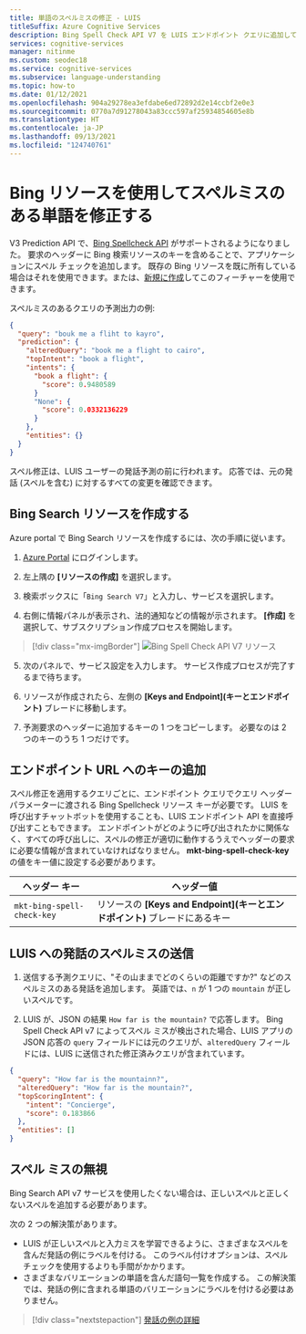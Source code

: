 ```yaml
---
title: 単語のスペルミスの修正 - LUIS
titleSuffix: Azure Cognitive Services
description: Bing Spell Check API V7 を LUIS エンドポイント クエリに追加して、発話の単語のスペルミスを修正します。
services: cognitive-services
manager: nitinme
ms.custom: seodec18
ms.service: cognitive-services
ms.subservice: language-understanding
ms.topic: how-to
ms.date: 01/12/2021
ms.openlocfilehash: 904a29278ea3efdabe6ed72892d2e14ccbf2e0e3
ms.sourcegitcommit: 0770a7d91278043a83ccc597af25934854605e8b
ms.translationtype: HT
ms.contentlocale: ja-JP
ms.lasthandoff: 09/13/2021
ms.locfileid: "124740761"
---
```

# <a name="correct-misspelled-words-with-bing-resource"></a>Bing リソースを使用してスペルミスのある単語を修正する

V3 Prediction API で、[Bing Spellcheck API](/bing/search-apis/bing-spell-check/overview) がサポートされるようになりました。 要求のヘッダーに Bing 検索リソースのキーを含めることで、アプリケーションにスペル チェックを追加します。 既存の Bing リソースを既に所有している場合はそれを使用できます。または、[新規に作成](https://portal.azure.com/#create/Microsoft.BingSearch)してこのフィーチャーを使用できます。 

スペルミスのあるクエリの予測出力の例:

```json
{
  "query": "bouk me a fliht to kayro",
  "prediction": {
    "alteredQuery": "book me a flight to cairo",
    "topIntent": "book a flight",
    "intents": {
      "book a flight": {
        "score": 0.9480589
      }
      "None": {
        "score": 0.0332136229
      }
    },
    "entities": {}
  }
}
```

スペル修正は、LUIS ユーザーの発話予測の前に行われます。 応答では、元の発話 (スペルを含む) に対するすべての変更を確認できます。

## <a name="create-bing-search-resource"></a>Bing Search リソースを作成する

Azure portal で Bing Search リソースを作成するには、次の手順に従います。

1. [Azure Portal](https://portal.azure.com) にログインします。

2. 左上隅の **[リソースの作成]** を選択します。

3. 検索ボックスに「`Bing Search V7`」と入力し、サービスを選択します。

4. 右側に情報パネルが表示され、法的通知などの情報が示されます。 **[作成]** を選択して、サブスクリプション作成プロセスを開始します。

> [!div class="mx-imgBorder"]
> ![Bing Spell Check API V7 リソース](./media/luis-tutorial-bing-spellcheck/bing-search-resource-portal.png)

5. 次のパネルで、サービス設定を入力します。 サービス作成プロセスが完了するまで待ちます。

6. リソースが作成されたら、左側の **[Keys and Endpoint]\(キーとエンドポイント\)** ブレードに移動します。 

7. 予測要求のヘッダーに追加するキーの 1 つをコピーします。 必要なのは 2 つのキーのうち 1 つだけです。

<!--
## Using the key in LUIS test panel
There are two places in LUIS to use the key. The first is in the [test panel](luis-interactive-test.md#view-bing-spell-check-corrections-in-test-panel). The key isn't saved into LUIS but instead is a session variable. You need to set the key every time you want the test panel to apply the Bing Spell Check API v7 service to the utterance. See [instructions](luis-interactive-test.md#view-bing-spell-check-corrections-in-test-panel) in the test panel for setting the key.
-->


## <a name="adding-the-key-to-the-endpoint-url"></a>エンドポイント URL へのキーの追加
スペル修正を適用するクエリごとに、エンドポイント クエリでクエリ ヘッダー パラメーターに渡される Bing Spellcheck リソース キーが必要です。 LUIS を呼び出すチャットボットを使用することも、LUIS エンドポイント API を直接呼び出すこともできます。 エンドポイントがどのように呼び出されたかに関係なく、すべての呼び出しに、スペルの修正が適切に動作するうえでヘッダーの要求に必要な情報が含まれていなければなりません。 **mkt-bing-spell-check-key** の値をキー値に設定する必要があります。

|ヘッダー キー|ヘッダー値|
|--|--|
|`mkt-bing-spell-check-key`|リソースの **[Keys and Endpoint]\(キーとエンドポイント\)** ブレードにあるキー|

## <a name="send-misspelled-utterance-to-luis"></a>LUIS への発話のスペルミスの送信
1. 送信する予測クエリに、"その山ままでどのくらいの距離ですか?" などのスペルミスのある発話を追加します。 英語では、`n` が 1 つの `mountain` が正しいスペルです。

2. LUIS が、JSON の結果 `How far is the mountain?` で応答します。 Bing Spell Check API v7 によってスペル ミスが検出された場合、LUIS アプリの JSON 応答の `query` フィールドには元のクエリが、`alteredQuery` フィールドには、LUIS に送信された修正済みクエリが含まれています。

```json
{
  "query": "How far is the mountainn?",
  "alteredQuery": "How far is the mountain?",
  "topScoringIntent": {
    "intent": "Concierge",
    "score": 0.183866
  },
  "entities": []
}
```

## <a name="ignore-spelling-mistakes"></a>スペル ミスの無視

Bing Search API v7 サービスを使用したくない場合は、正しいスペルと正しくないスペルを追加する必要があります。

次の 2 つの解決策があります。

* LUIS が正しいスペルと入力ミスを学習できるように、さまざまなスペルを含んだ発話の例にラベルを付ける。 このラベル付けオプションは、スペル チェックを使用するよりも手間がかかります。
* さまざまなバリエーションの単語を含んだ語句一覧を作成する。 この解決策では、発話の例に含まれる単語のバリエーションにラベルを付ける必要はありません。


> [!div class="nextstepaction"]
> [発話の例の詳細](./luis-how-to-add-entities.md)
